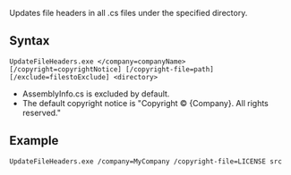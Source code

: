 ﻿Updates file headers in all .cs files under the specified directory.

## Syntax

```
UpdateFileHeaders.exe </company=companyName> [/copyright=copyrightNotice] [/copyright-file=path] [/exclude=filestoExclude] <directory>
```

- AssemblyInfo.cs is excluded by default.
- The default copyright notice is "Copyright © {Company}. All rights reserved."

## Example

```
UpdateFileHeaders.exe /company=MyCompany /copyright-file=LICENSE src
```